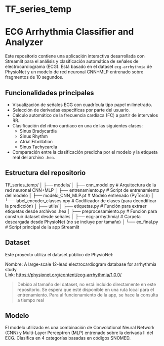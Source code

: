 # TF_series_temp

# ECG Arrhythmia Classifier and Analyzer

Este repositorio contiene una aplicación interactiva desarrollada con Streamlit para el análisis y clasificación automática de señales de electrocardiograma (ECG). Está basado en el dataset `ecg-arrhythmia` de PhysioNet y un modelo de red neuronal CNN+MLP entrenado sobre fragmentos de 10 segundos.

## Funcionalidades principales

- Visualización de señales ECG con cuadrícula tipo papel milimetrado.
- Selección de derivadas específicas por parte del usuario.
- Cálculo automático de la frecuencia cardíaca (FC) a partir de intervalos RR.
- Clasificación del ritmo cardíaco en una de las siguientes clases:
  - Sinus Bradycardia
  - Sinus Rhythm
  - Atrial Fibrillation
  - Sinus Tachycardia
- Comparación entre la clasificación predicha por el modelo y la etiqueta real del archivo `.hea`.

## Estructura del repositorio

TF_series_temp/
│
├── models/
│   ├── cnn_model.py                # Arquitectura de la red neuronal CNN+MLP
│   ├── entrenamiento.py           # Script de entrenamiento del modelo
│   ├── modelo_CNN_MLP.pt          # Modelo entrenado (PyTorch)
│   └── label_encoder_classes.npy  # Codificador de clases (para decodificar la predicción)
│
├── utils/
│   ├── etiquetas.py               # Función para extraer etiquetas desde archivos .hea
│   ├── preprocesamiento.py        # Función para construir dataset desde señales
│
├── ecg-arrhythmia/                # Carpeta descargada desde PhysioNet (no se incluye por tamaño)
│
└── ex_final.py                    # Script principal de la app Streamlit

## Dataset

Este proyecto utiliza el dataset público de PhysioNet:

Nombre: A large-scale 12-lead electrocardiogram database for arrhythmia study  
Link: https://physionet.org/content/ecg-arrhythmia/1.0.0/

> Debido al tamaño del dataset, no está incluido directamente en este repositorio. Se espera que esté disponible en una ruta local para el entrenamiento. Para al funcionamiento de la app, se hace la consulta a tiempo real

## Modelo

El modelo utilizado es una combinación de Convolutional Neural Network (CNN) y Multi-Layer Perceptron (MLP) entrenado sobre la derivada II del ECG. Clasifica en 4 categorías basadas en códigos SNOMED.
